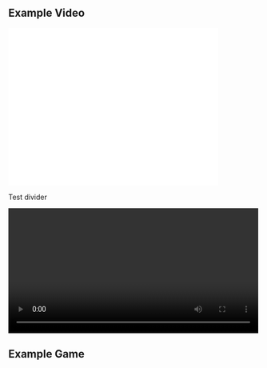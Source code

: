 ## Example Video

<iframe width="420" height="315" src="/Video/Test.mov" frameborder="0" allowfullscreen></iframe>

Test divider

<video controls width="500">

    <source src="amschel-de-r.github.io/insar2020/Video/Test.mov"
            type="video/mov">

    Sorry, your browser doesn't support embedded videos.
</video>

## Example Game
